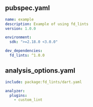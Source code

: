 ## pubspec.yaml

```yaml
name: example
description: Example of using fd_lints
version: 1.0.0

environment:
  sdk: ">=2.18.0 <3.0.0"

dev_dependencies:
  fd_lints: ^1.0.0
```

## analysis_options.yaml

```yaml
include: package:fd_lints/dart.yaml

analyzer:
  plugins:
    - custom_lint
```